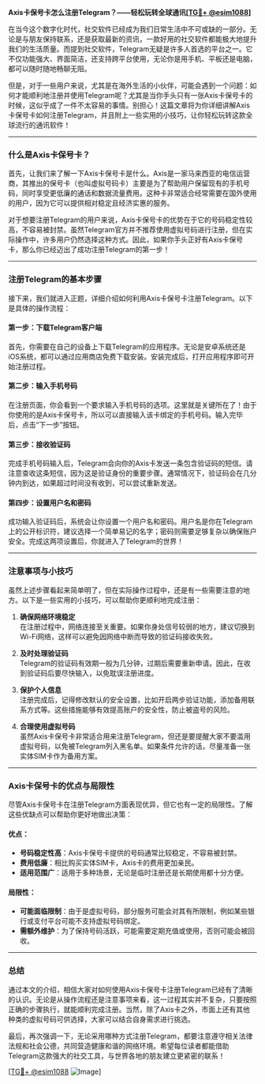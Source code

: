 **Axis卡保号卡怎么注册Telegram？——轻松玩转全球通讯[[TG💪+ @esim1088](https://t.me/s/esim1088)]**

在当今这个数字化时代，社交软件已经成为我们日常生活中不可或缺的一部分。无论是与朋友保持联系，还是获取最新的资讯，一款好用的社交软件都能极大地提升我们的生活质量。而提到社交软件，Telegram无疑是许多人首选的平台之一。它不仅功能强大、界面简洁，还支持跨平台使用，无论你是用手机、平板还是电脑，都可以随时随地畅聊无阻。

但是，对于一些用户来说，尤其是在海外生活的小伙伴，可能会遇到一个问题：如何才能顺利地注册并使用Telegram呢？尤其是当你手头只有一张Axis卡保号卡的时候，这似乎成了一件不太容易的事情。别担心！这篇文章将为你详细讲解Axis卡保号卡如何注册Telegram，并且附上一些实用的小技巧，让你轻松玩转这款全球流行的通讯软件！

---

### **什么是Axis卡保号卡？**

首先，让我们来了解一下Axis卡保号卡是什么。Axis是一家马来西亚的电信运营商，其推出的保号卡（也叫虚拟号码卡）主要是为了帮助用户保留现有的手机号码，同时享受更低廉的通话和数据流量费用。这种卡非常适合经常需要在国外使用的用户，因为它可以提供相对稳定且经济实惠的服务。

对于想要注册Telegram的用户来说，Axis卡保号卡的优势在于它的号码稳定性较高，不容易被封禁。虽然Telegram官方并不推荐使用虚拟号码进行注册，但在实际操作中，许多用户仍然选择这种方式。因此，如果你手头正好有Axis卡保号卡，那么你已经迈出了成功注册Telegram的第一步！

---

### **注册Telegram的基本步骤**

接下来，我们就进入正题，详细介绍如何利用Axis卡保号卡注册Telegram。以下是具体的操作流程：

#### **第一步：下载Telegram客户端**
首先，你需要在自己的设备上下载Telegram的应用程序。无论是安卓系统还是iOS系统，都可以通过应用商店免费下载安装。安装完成后，打开应用程序即可开始注册过程。

#### **第二步：输入手机号码**
在注册页面，你会看到一个要求输入手机号码的选项。这里就是关键所在了！由于你使用的是Axis卡保号卡，所以可以直接输入该卡绑定的手机号码。输入完毕后，点击“下一步”按钮。

#### **第三步：接收验证码**
完成手机号码输入后，Telegram会向你的Axis卡发送一条包含验证码的短信。请注意查收这条短信，因为这是验证身份的重要步骤。通常情况下，验证码会在几分钟内到达，如果超过时间没有收到，可以尝试重新发送。

#### **第四步：设置用户名和密码**
成功输入验证码后，系统会让你设置一个用户名和密码。用户名是你在Telegram上的公开标识符，建议选择一个简单易记的名字；密码则需要足够复杂以确保账户安全。完成这两项设置后，你就进入了Telegram的世界！

---

### **注意事项与小技巧**

虽然上述步骤看起来简单明了，但在实际操作过程中，还是有一些需要注意的地方。以下是一些实用的小技巧，可以帮助你更顺利地完成注册：

1. **确保网络环境稳定**  
   在注册过程中，网络连接至关重要。如果你身处信号较弱的地方，建议切换到Wi-Fi网络，这样可以避免因网络中断而导致的验证码接收失败。

2. **及时处理验证码**  
   Telegram的验证码有效期一般为几分钟，过期后需要重新申请。因此，在收到验证码后要尽快输入，以免耽误注册进度。

3. **保护个人信息**  
   注册完成后，记得修改默认的安全设置，比如开启两步验证功能，添加备用联系方式等。这些措施能够有效提高账户的安全性，防止被盗号的风险。

4. **合理使用虚拟号码**  
   虽然Axis卡保号卡非常适合用来注册Telegram，但还是要提醒大家不要滥用虚拟号码，以免被Telegram列入黑名单。如果条件允许的话，尽量准备一张实体SIM卡作为备用方案。

---

### **Axis卡保号卡的优点与局限性**

尽管Axis卡保号卡在注册Telegram方面表现优异，但它也有一定的局限性。了解这些优缺点可以帮助你更好地做出决策：

#### **优点：**
- **号码稳定性高**：Axis卡保号卡提供的号码通常比较稳定，不容易被封禁。
- **费用低廉**：相比购买实体SIM卡，Axis卡的费用更加亲民。
- **适用范围广**：适用于多种场景，无论是临时注册还是长期使用都十分方便。

#### **局限性：**
- **可能面临限制**：由于是虚拟号码，部分服务可能会对其有所限制，例如某些银行或支付平台可能不支持虚拟号码绑定。
- **需额外维护**：为了保持号码活跃，可能需要定期充值或使用，否则可能会被回收。

---

### **总结**

通过本文的介绍，相信大家对如何使用Axis卡保号卡注册Telegram已经有了清晰的认识。无论是从操作流程还是注意事项来看，这一过程其实并不复杂，只要按照正确的步骤执行，就能顺利完成注册。当然，除了Axis卡之外，市面上还有其他种类的虚拟号码可供选择，大家可以结合自身需求进行挑选。

最后，再次强调一下，无论采用哪种方式注册Telegram，都要注意遵守相关法律法规和社会公德，共同营造健康和谐的网络环境。希望每位读者都能借助Telegram这款强大的社交工具，与世界各地的朋友建立更紧密的联系！

[[TG💪+ @esim1088](https://t.me/s/esim1088) ![Image](https://i.postimg.cc/4NQfJmqS/Snipaste-2025-05-13-00-14-12.png)]